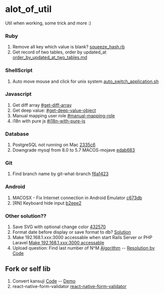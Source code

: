# alot_of_util
Util when working, some trick and more :)

### Ruby
1. Remove all key which value is blank? [squeeze_hash.rb](https://github.com/kokorolx/awesome_trick/blob/master/ruby/squeeze_hash.rb)
2. Get record of two tables, order by updated_at [order_by_updated_at_two_tables.md](d14e1ef)

### ShellScript
1. Auto move mouse and click for unix system [auto_switch_application.sh](https://github.com/kokorolx/awesome_trick/blob/master/auto_switch_application.sh)

### Javascript
1. Get diff array [#get-diff-array](https://github.com/kokorolx/awesome_trick/blob/master/javascript.md#get-diff-array)
2. Get deep value: [#get-deep-value-object](https://github.com/kokorolx/awesome_trick/blob/master/javascript.md#get-deep-value-object)
3. Manual mapping user role [#manual-mapping-role](https://github.com/kokorolx/awesome_trick/blob/master/javascript.md#manual-mapping-role)
4. i18n with pure js [#i18n-with-pure-js](https://github.com/kokorolx/awesome_trick/blob/master/javascript.md#i18n-with-pure-js)

### Database
1. PostgreSQL not running on Mac [2335c6](https://github.com/kokorolx/awesome_trick/commit/2335c60a67e9782a45ccd61cafcd8776c6b81da0)
2. Downgrade mysql from 8.0 to 5.7 MACOS-mojave [edab683](https://github.com/kokorolx/awesome_trick/blob/master/database/downgrade_mysql.md)

### Git
1. Find branch name by git-what-branch [f6a1423](https://github.com/kokorolx/awesome_trick/blob/master/git/finding_branch.md)

### Android
1. MACOSX - Fix Internet connection in Android Emulator [c673db](https://github.com/kokorolx/awesome_trick/blob/master/android.md#fix-internet-connection-in-android-emulator)
2. [RN] Keyboard hide input [b2eee2](https://github.com/kokorolx/awesome_trick/blob/master/android.md#keyboard-hide-input)

### Other solution??
1. Save SVG with optional change color [432570](https://github.com/kokorolx/awesome_trick/commit/4325707020735862c472c8e65f0187854c1d06dd?short_path=c890eba#diff-c890eba71ed12f4f0ef5cb9dde04ec4f)
2. Format date before display or save format to db? [Solution](https://github.com/kokorolx/awesome_trick/commit/8aad9f48cfe011e841620022ff71ba6081a489f6?short_path=c890eba#diff-c890eba71ed12f4f0ef5cb9dde04ec4f)
3. Make 192.168.1.xxx:3000 accessable when start Rails Server or PHP Laravel [Make 192.168.1.xxx:3000 accessable](https://github.com/kokorolx/awesome_trick/commit/bcbe33c5249eb35c43e8ebdd548174b554ac7204?short_path=c890eba#diff-c890eba71ed12f4f0ef5cb9dde04ec4f)
4. Upload question: Find last number of N^M [Algorithm](https://github.com/kokorolx/awesome_trick/commit/a905d1f9b9fde153aeedc1aef6d46c200a901726) -- [Resolution by Code](https://lmgtfy.com/?q=units+digit+of+a+number+raised+to+power)

## Fork or self lib
1. Convert kansuji [Code](https://github.com/kokorolx/kansuji) -- [Demo](https://kansuji.herokuapp.com/to_kansujis)
2. react-native-form-validator [react-native-form-validator](https://github.com/kokorolx/react-native-form-validator)
